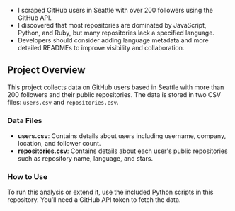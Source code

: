 
- I scraped GitHub users in Seattle with over 200 followers using the GitHub API.
- I discovered that most repositories are dominated by JavaScript, Python, and Ruby, but many repositories lack a specified language.
- Developers should consider adding language metadata and more detailed READMEs to improve visibility and collaboration.

## Project Overview
This project collects data on GitHub users based in Seattle with more than 200 followers and their public repositories. The data is stored in two CSV files: `users.csv` and `repositories.csv`.

### Data Files
- **users.csv**: Contains details about users including username, company, location, and follower count.
- **repositories.csv**: Contains details about each user's public repositories such as repository name, language, and stars.

### How to Use
To run this analysis or extend it, use the included Python scripts in this repository. You’ll need a GitHub API token to fetch the data.
